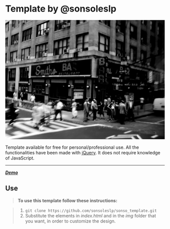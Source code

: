 Template by @sonsoleslp
===================
![alt text][logo] 

Template available for free for personal/professional use. All the functionalities have been made with [jQuery]. It does not require knowledge of JavaScript.

----------
***[Demo]***

Use
-------------


> **To use this template follow these instructions:**

 >  1. `git clone https://github.com/sonsoleslp/sonso_template.git` 
>  2. Substitute the elements in *index.html* and in the *img* folder that you want, in order to customize the design.

  [jQuery]: https://jquery.com/
  [Demo]: http://sonsoleslp.github.io
  [logo]: https://raw.githubusercontent.com/sonsoleslp/sonso_template/master/img/bg.jpg